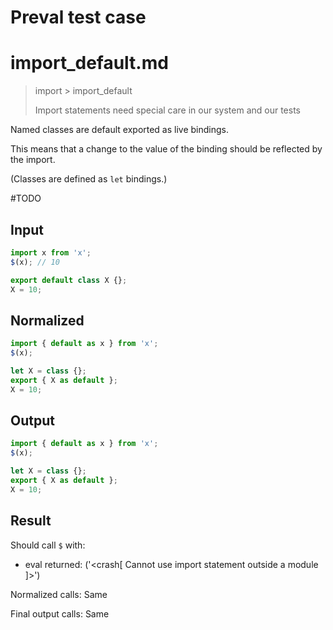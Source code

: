 # Preval test case

# import_default.md

> import > import_default
>
> Import statements need special care in our system and our tests

Named classes are default exported as live bindings.

This means that a change to the value of the binding should be reflected by the import.

(Classes are defined as `let` bindings.)

#TODO

## Input

`````js filename=intro
import x from 'x';
$(x); // 10
`````

`````js filename=x
export default class X {};
X = 10;
`````

## Normalized

`````js filename=intro
import { default as x } from 'x';
$(x);
`````

`````js filename=x
let X = class {};
export { X as default };
X = 10;
`````

## Output

`````js filename=intro
import { default as x } from 'x';
$(x);
`````

`````js filename=x
let X = class {};
export { X as default };
X = 10;
`````

## Result

Should call `$` with:
 - eval returned: ('<crash[ Cannot use import statement outside a module ]>')

Normalized calls: Same

Final output calls: Same
